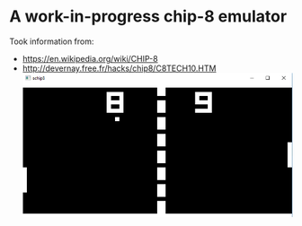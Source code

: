 # A work-in-progress chip-8 emulator
Took information from:<br>
- https://en.wikipedia.org/wiki/CHIP-8
- http://devernay.free.fr/hacks/chip8/C8TECH10.HTM<br>
![schip8](splash.png)
